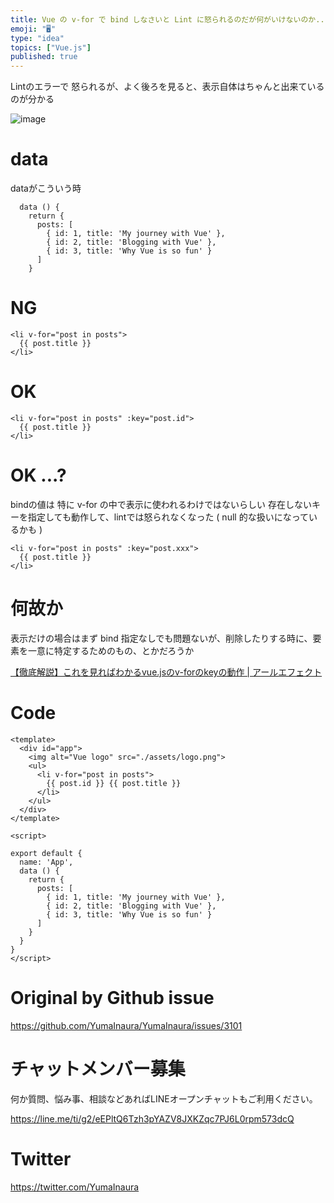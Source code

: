 ```yaml
---
title: Vue の v-for で bind しなさいと Lint に怒られるのだが何がいけないのか... (Elements in iterati
emoji: "🖥"
type: "idea"
topics: ["Vue.js"]
published: true
---
```


Lintのエラーで 怒られるが、よく後ろを見ると、表示自体はちゃんと出来ているのが分かる

![image](https://user-images.githubusercontent.com/13635059/80587331-4ef6c280-8a51-11ea-94f7-df6ce0b28e40.png)

# data

dataがこういう時

```vue
  data () {
    return {
      posts: [
        { id: 1, title: 'My journey with Vue' },
        { id: 2, title: 'Blogging with Vue' },
        { id: 3, title: 'Why Vue is so fun' }
      ]
    }
```

# NG

```vue
<li v-for="post in posts">
  {{ post.title }}
</li>
```

# OK

```vue
<li v-for="post in posts" :key="post.id">
  {{ post.title }}
</li>
```

# OK ...?

bindの値は 特に v-for の中で表示に使われるわけではないらしい
存在しないキーを指定しても動作して、lintでは怒られなくなった ( null 的な扱いになっているかも )

```vue
<li v-for="post in posts" :key="post.xxx">
  {{ post.title }}
</li>
```

# 何故か

表示だけの場合はまず bind 指定なしでも問題ないが、削除したりする時に、要素を一意に特定するためのもの、とかだろうか

[【徹底解説】これを見ればわかるvue.jsのv-forのkeyの動作 | アールエフェクト](https://reffect.co.jp/vue/v-bind-key-understand-by-developer-tool#v-bindkey)

# Code

```vue
<template>
  <div id="app">
    <img alt="Vue logo" src="./assets/logo.png">
    <ul>
      <li v-for="post in posts">
        {{ post.id }} {{ post.title }}
      </li>
    </ul>
  </div>
</template>

<script>

export default {
  name: 'App',
  data () {
    return {
      posts: [
        { id: 1, title: 'My journey with Vue' },
        { id: 2, title: 'Blogging with Vue' },
        { id: 3, title: 'Why Vue is so fun' }
      ]
    }
  }
}
</script>

```

# Original by Github issue

https://github.com/YumaInaura/YumaInaura/issues/3101











<!-- Update From Qiita API -->

# チャットメンバー募集


何か質問、悩み事、相談などあればLINEオープンチャットもご利用ください。

https://line.me/ti/g2/eEPltQ6Tzh3pYAZV8JXKZqc7PJ6L0rpm573dcQ





# Twitter


https://twitter.com/YumaInaura


<!-- Update From Qiita API -->


